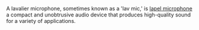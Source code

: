 A lavalier microphone, sometimes known as a 'lav mic,' is <a href="https://svantto.com/products/wireless-lavalier-microphone-iwm01">lapel microphone</a> a compact and unobtrusive audio device that produces high-quality sound for a variety of applications.
